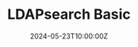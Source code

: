 ---
title: "LDAPsearch Basic"
date: 2024-05-23T10:00:00Z
command: |
    ldapsearch -H ldap://10.10.10.1 -x -s base namingcontexts 
tags: ["LDAP", "Enumeration"]
draft: false
---